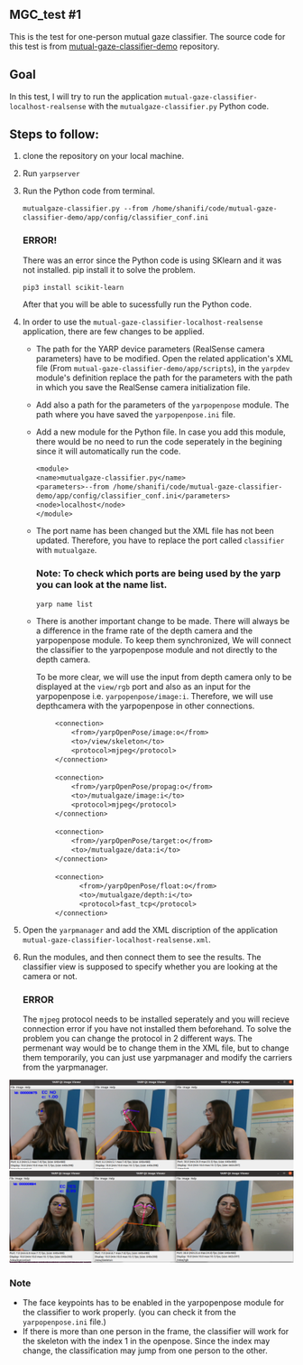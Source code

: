## MGC_test #1 
This is the test for one-person mutual gaze classifier. The source code for this test is from [mutual-gaze-classifier-demo](https://github.com/MariaLombardi/mutual-gaze-classifier-demo) repository.

## Goal
In this test, I will try to run the application `mutual-gaze-classifier-localhost-realsense` with the `mutualgaze-classifier.py` Python code.

## Steps to follow:

1. clone the repository on your local machine. 
2. Run `yarpserver`
3. Run the Python code from terminal.
    ```
    mutualgaze-classifier.py --from /home/shanifi/code/mutual-gaze-classifier-demo/app/config/classifier_conf.ini
    ```
    ### ERROR!
    There was an error since the Python code is using SKlearn and it was not installed. pip install it to solve the problem.
    ```
    pip3 install scikit-learn
    ```

    After that you will be able to sucessfully run the Python code.

4. In order to use the ``mutual-gaze-classifier-localhost-realsense`` application, there are few changes to be applied. 
    -  The path for the YARP device parameters (RealSense camera parameters) have to be modified. Open the related application's XML file (From `mutual-gaze-classifier-demo/app/scripts`), in the `yarpdev` module's definition replace the path for the parameters with the path in which you save the RealSense camera initialization file. 
    - Add also a path for the parameters of the `yarpopenpose` module. The path where you have saved the `yarpopenpose.ini` file.
    - Add a new module for the Python file. In case you add this module, there would be no need to run the code seperately in the begining since it will automatically run the code.

        ```
        <module>
        <name>mutualgaze-classifier.py</name>
        <parameters>--from /home/shanifi/code/mutual-gaze-classifier-demo/app/config/classifier_conf.ini</parameters>
        <node>localhost</node>
        </module>
        ```
    - The port name has been changed but the XML file has not been updated. Therefore, you have to replace the port called `classifier` with `mutualgaze`.
        ### Note: To check which ports are being used by the yarp you can look at the name list. 
        ```
        yarp name list
        ```
    - There is another important change to be made. There will always be a difference in the frame rate of the depth camera and the yarpopenpose module. To keep them synchronized, We will connect the classifier to the yarpopenpose module and not directly to the depth camera.

        To be more clear, we will use the input from depth camera only to be displayed at the `view/rgb` port and also as an input for the yarpopenpose i.e. `yarpopenpose/image:i`. Therefore, we will use depthcamera with the yarpopenpose in other connections.
    ```
            <connection>
                <from>/yarpOpenPose/image:o</from>
                <to>/view/skeleton</to>
                <protocol>mjpeg</protocol>
            </connection>

            <connection>
                <from>/yarpOpenPose/propag:o</from>
                <to>/mutualgaze/image:i</to>
                <protocol>mjpeg</protocol>
            </connection>

            <connection>
                <from>/yarpOpenPose/target:o</from>
                <to>/mutualgaze/data:i</to>
            </connection>

            <connection>
                  <from>/yarpOpenPose/float:o</from>
                  <to>/mutualgaze/depth:i</to>
                  <protocol>fast_tcp</protocol>
            </connection>

    ```

5. Open the `yarpmanager` and add the XML discription of the application `mutual-gaze-classifier-localhost-realsense.xml`.
   
6. Run the modules, and then connect them to see the results. The classifier view is supposed to specify whether you are looking at the camera or not.
    ### ERROR
    The `mjpeg` protocol needs to be installed seperately and you will recieve connection error if you have not installed them beforehand. To solve the problem you can change the protocol  in 2 different ways. The permenant way would be to change them in the XML file, but to change them temporarily, you can just use yarpmanager and modify the carriers from the yarpmanager.

![no mutual gaze](Img/MGC1No.png)
![mutual gaze](Img/MGC1Yes.png)
### Note
- The face keypoints has to be enabled in the yarpopenpose module for the classifier to work properly. (you can check it from the `yarpopenpose.ini` file.)
- If there is more than one person in the frame, the classifier will work for the skeleton with the index 1 in the openpose. Since the index may change, the classification may jump from one person to the other.